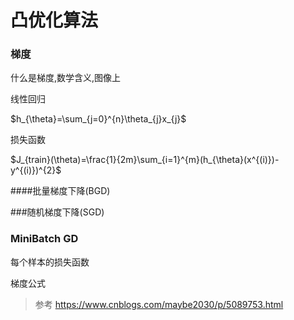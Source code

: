 # 凸优化算法

### 梯度

什么是梯度,数学含义,图像上



线性回归

$h_{\theta}=\sum_{j=0}^{n}\theta_{j}x_{j}$

损失函数

$J_{train}(\theta)=\frac{1}{2m}\sum_{i=1}^{m}(h_{\theta}(x^{(i)})-y^{(i)})^{2}$

####批量梯度下降(BGD)



###随机梯度下降(SGD)

### MiniBatch GD

 





每个样本的损失函数

梯度公式

> 参考 https://www.cnblogs.com/maybe2030/p/5089753.html